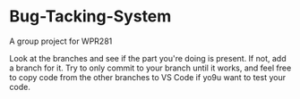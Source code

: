 # Bug-Tacking-System
A group project for WPR281

Look at the branches and see if the part you're doing is present. If not, add a branch for it.
Try to only commit to your branch until it works, and feel free to copy code from the other branches to VS Code if yo9u want to test your code.
